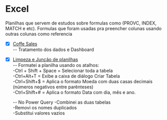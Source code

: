 # Excel

Planilhas que servem de estudos sobre formulas como (PROVC, INDEX, MATCH e etc). Formulas que foram usadas pra preencher colunas usando outras colunas como referencia

- [x] [Coffe Sales](https://github.com/ThiagoAoki88/Excel/tree/main/excel-project-coffee-sales-main)<br />
    -- Tratamento dos dados e Dashboard<br />

- [x] [Limpeza e Junção de planilhas](https://github.com/ThiagoAoki88/Excel/tree/main/Limpeza%20e%20Jun%C3%A7%C3%A3o%20de%20planilhas)<br />
    -- Formatei a planilha usando os atalhos:<br />
	-Ctrl + Shift + Space = Selecionar toda a tabela<br />
	-Ctrl+Alt+T	= Exibe a caixa de diálogo Criar Tabela<br />
	-Ctrl+Shift+$ = Aplica o formato Moeda com duas casas decimais (números negativos entre parênteses)<br />
	-Ctrl+Shift+# = Aplica o formato Data com dia, mês e ano.<br />

    -- No Power Query
	-Combinei as duas tabelas<br />
	-Removi os nomes duplicados<br />
	-Substitui valores vazios<br />
	
